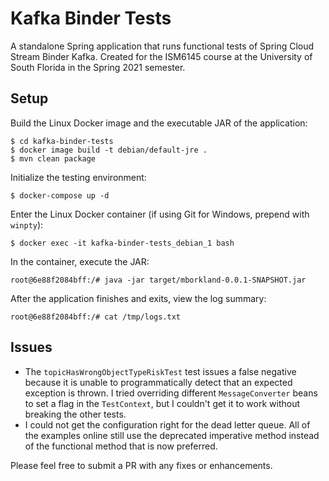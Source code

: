 # Kafka Binder Tests
A standalone Spring application that runs functional tests of Spring Cloud Stream Binder Kafka. Created for the ISM6145 course at the University of South Florida in the Spring 2021 semester.

## Setup
Build the Linux Docker image and the executable JAR of the application:
```
$ cd kafka-binder-tests
$ docker image build -t debian/default-jre .
$ mvn clean package
```
Initialize the testing environment:
```
$ docker-compose up -d
```
Enter the Linux Docker container (if using Git for Windows, prepend with `winpty`):
```
$ docker exec -it kafka-binder-tests_debian_1 bash
```
In the container, execute the JAR:
```
root@6e88f2084bff:/# java -jar target/mborkland-0.0.1-SNAPSHOT.jar
```
After the application finishes and exits, view the log summary:
```
root@6e88f2084bff:/# cat /tmp/logs.txt
```

## Issues
* The `topicHasWrongObjectTypeRiskTest` test issues a false negative because it is unable to programmatically detect that an expected exception is thrown. I tried overriding different `MessageConverter` beans to set a flag in the `TestContext`, but I couldn't get it to work without breaking the other tests.
* I could not get the configuration right for the dead letter queue. All of the examples online still use the deprecated imperative method instead of the functional method that is now preferred.

Please feel free to submit a PR with any fixes or enhancements.